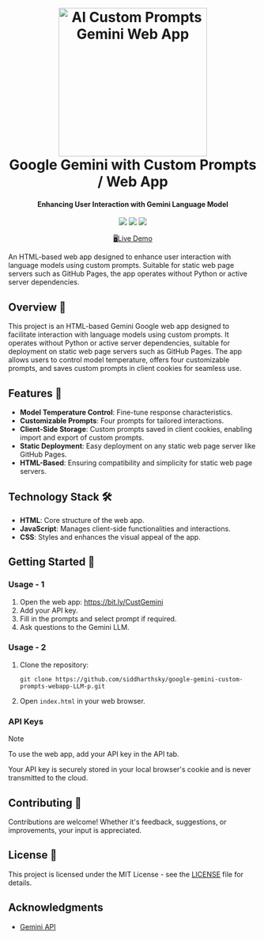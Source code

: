 <h1 align="center">
  <br>
  <a href="https://github.com/siddharthsky/google-gemini-custom-prompts-webapp-LLM-p"><img src="https://i.imgur.com/d7yKYKD.png" alt="AI Custom Prompts Gemini Web App" width="300" ></a>
  <br>
   Google Gemini with Custom Prompts / Web App
  <br>
</h1>

<h4 align="center">Enhancing User Interaction with Gemini Language Model</h4>

<p align="center">
  <a href="https://github.com/siddharthsky/google-gemini-custom-prompts-webapp-LLM-p/issues"><img src="https://img.shields.io/github/issues/siddharthsky/google-gemini-custom-prompts-webapp-LLM-p"></a> 
  <a href="https://github.com/siddharthsky/google-gemini-custom-prompts-webapp-LLM-p/stargazers"><img src="https://img.shields.io/github/stars/siddharthsky/google-gemini-custom-prompts-webapp-LLM-p"></a>
  <a href="https://github.com/siddharthsky/google-gemini-custom-prompts-webapp-LLM-p/blob/main/LICENSE">
    <img src="https://img.shields.io/badge/License-MIT-blue.svg">
  </a>
</p>


<p align="center">
  <a href="https://bit.ly/CustGemini">🖥️Live Demo</a>
</p>



An HTML-based web app designed to enhance user interaction with language models using custom prompts. Suitable for static web page servers such as GitHub Pages, the app operates without Python or active server dependencies.

## Overview 📝

This project is an HTML-based Gemini Google web app designed to facilitate interaction with language models using custom prompts. It operates without Python or active server dependencies, suitable for deployment on static web page servers such as GitHub Pages. The app allows users to control model temperature, offers four customizable prompts, and saves custom prompts in client cookies for seamless use.

## Features 🚀

- **Model Temperature Control**: Fine-tune response characteristics.
- **Customizable Prompts**: Four prompts for tailored interactions.
- **Client-Side Storage**: Custom prompts saved in client cookies, enabling import and export of custom prompts.
- **Static Deployment**: Easy deployment on any static web page server like GitHub Pages.
- **HTML-Based**: Ensuring compatibility and simplicity for static web page servers.

## Technology Stack 🛠️

- **HTML**: Core structure of the web app.
- **JavaScript**: Manages client-side functionalities and interactions.
- **CSS**: Styles and enhances the visual appeal of the app.

## Getting Started 🚀

### Usage - 1

1. Open the web app: https://bit.ly/CustGemini
2. Add your API key.
3. Fill in the prompts and select prompt if required.
4. Ask questions to the Gemini LLM.


### Usage - 2

1. Clone the repository:
    ```
    git clone https://github.com/siddharthsky/google-gemini-custom-prompts-webapp-LLM-p.git
    ```
2. Open `index.html` in your web browser.

### API Keys

> [!NOTE]  
> To use the web app, add your API key in the API tab.
>
> Your API key is securely stored in your local browser's cookie and is never transmitted to the cloud.

## Contributing 🤝

Contributions are welcome! Whether it's feedback, suggestions, or improvements, your input is appreciated.

## License 📜

This project is licensed under the MIT License - see the [LICENSE](LICENSE) file for details.

## Acknowledgments

- [Gemini API](https://ai.google.dev/)
